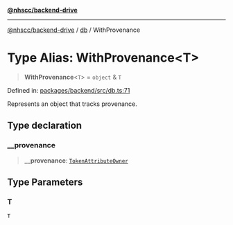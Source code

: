 [**@nhscc/backend-drive**](../../README.md)

***

[@nhscc/backend-drive](../../README.md) / [db](../README.md) / WithProvenance

# Type Alias: WithProvenance\<T\>

> **WithProvenance**\<`T`\> = `object` & `T`

Defined in: [packages/backend/src/db.ts:71](https://github.com/nhscc/drive.api.hscc.bdpa.org/blob/14391c7d4b0a42834d6c5f1ebd8fcde34a9bede8/packages/backend/src/db.ts#L71)

Represents an object that tracks provenance.

## Type declaration

### \_\_provenance

> **\_\_provenance**: [`TokenAttributeOwner`](TokenAttributeOwner.md)

## Type Parameters

### T

`T`
